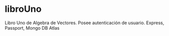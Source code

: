 # libroUno
Libro Uno de Algebra de Vectores.  Posee autenticación de usuario. Express, Passport, Mongo DB Atlas
